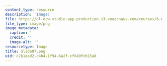 ```yaml
---
content_type: resource
description: 'Image: '
file: https://ol-ocw-studio-app-production.s3.amazonaws.com/courses/6-004-computation-structures-spring-2017/c7b1ead2c4b41f946a2fcf649fcb15a8_Slide07.png
file_type: image/png
image_metadata:
  caption: ''
  credit: ''
  image-alt: ''
resourcetype: Image
title: Slide07.png
uid: c7b1ead2-c4b4-1f94-6a2f-cf649fcb15a8
---
```

